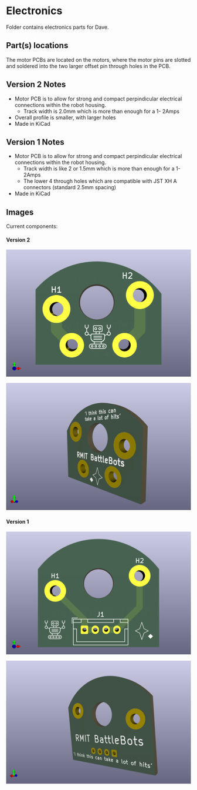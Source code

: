 # Electronics

Folder contains electronics parts for Dave.

## Part(s) locations
The motor PCBs are located on the motors, where the motor pins are slotted and soldered into the two larger offset pin through holes in the PCB. 

## Version 2 Notes
 - Motor PCB is to allow for strong and compact perpindicular electrical connections within the robot housing.
     - Track width is 2.0mm which is more than enough for a 1-  2Amps
 - Overall profile is smaller, with larger holes
 - Made in KiCad

## Version 1 Notes 
 - Motor PCB is to allow for strong and compact perpindicular electrical connections within the robot housing.
     - Track width is like 2 or 1.5mm which is more than enough for a 1-2Amps
     - The lower 4 through holes which are compatible with JST XH A connectors (standard 2.5mm spacing) 
 - Made in KiCad

## Images

Current components:

#### Version 2

![3D model top view of PCB](./motor_pcb_front_v2.png "3D model top view of PCB")

![3D model back angled view of PCB](./motor_pcb_back_v2.png "3D model back angled view of PCB")


#### Version 1

![3D model top view of PCB](./motor_PCB_front_v1.png "3D model top view of old PCB")

![3D model back angled view of PCB](./motor_PCB_back_v1.png "3D model back angled view of old PCB")
